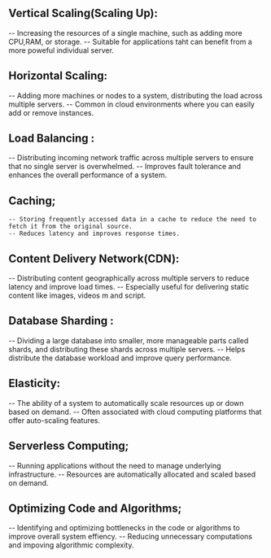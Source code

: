## Vertical Scaling(Scaling Up):
 -- Increasing the resources of a single machine, such as adding more CPU,RAM, or storage.
 -- Suitable for applications taht can benefit from a more poweful individual server.

 ## Horizontal Scaling:
  -- Adding more machines or nodes to a system, distributing the load across multiple servers.
  -- Common in cloud environments where you can easily add or remove instances.

  ## Load Balancing :
   -- Distributing incoming network traffic across multiple servers to ensure that no single server is overwhelmed.
   -- Improves fault tolerance and enhances the overall performance of a system.

   ## Caching;
    -- Storing frequently accessed data in a cache to reduce the need to fetch it from the original source.
    -- Reduces latency and improves response times.

  ## Content Delivery Network(CDN):
   -- Distributing content geographically across multiple servers to reduce latency and improve load times.
   -- Especially useful for delivering static content like images, videos m and script.

  ## Database Sharding :
   -- Dividing a large database into smaller, more manageable parts called shards, and distributing these shards across multiple servers.
    -- Helps distribute the database workload and improve query performance.

  ## Elasticity:
   -- The ability of a system to automatically scale resources up or down based on demand.
   -- Often associated with cloud computing platforms that offer auto-scaling features.

  ## Serverless Computing;
   -- Running applications without the need to manage underlying infrastructure.
    -- Resources are automatically allocated and scaled based on demand.

  ## Optimizing Code and Algorithms;
   -- Identifying and optimizing bottlenecks in the code or algorithms to improve overall system effiency.
   -- Reducing unnecessary computations and impoving algorithmic complexity.
